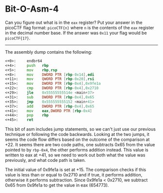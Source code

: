 # Bit-O-Asm-4

Can you figure out what is in the `eax` register? Put your answer in the picoCTF flag format: `picoCTF{n}` where `n` is the contents of the `eax` register in the decimal number base. If the answer was `0x11` your flag would be `picoCTF{17}`.

---

The assembly dump contains the following:

```asm
<+0>:     endbr64 
<+4>:     push   rbp
<+5>:     mov    rbp,rsp
<+8>:     mov    DWORD PTR [rbp-0x14],edi
<+11>:    mov    QWORD PTR [rbp-0x20],rsi
<+15>:    mov    DWORD PTR [rbp-0x4],0x9fe1a
<+22>:    cmp    DWORD PTR [rbp-0x4],0x2710
<+29>:    jle    0x55555555514e <main+37>
<+31>:    sub    DWORD PTR [rbp-0x4],0x65
<+35>:    jmp    0x555555555152 <main+41>
<+37>:    add    DWORD PTR [rbp-0x4],0x65
<+41>:    mov    eax,DWORD PTR [rbp-0x4]
<+44>:    pop    rbp
<+45>:    ret
```

This bit of asm includes jump statements, so we can't just use our previous technique or following the code backwards. Looking at the two jumps, it seems the code flow differs based on the outcome of the comparison at +22. It seems there are two code paths, one subtracts 0x65 from the value pointed to by `rbp-0x4`, the other performs addition instead. This value is written to eax at +41, so we need to work out both what the value was previously, and what code path is taken.

The initial value of 0x9fe1a is set at +15. The comparison checks if this value is less than or equal to 0x2710 and if true, it performs addition, otherwise it performs subtraction. Since 0x9fe1a < 0x2710, we subtract 0x65 from 0x9fe1a to get the value in eax (654773).